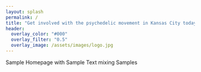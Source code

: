 ```yaml
---
layout: splash 
permalink: /
title: "Get involved with the psychedelic movement in Kansas City today!"
header:
  overlay_color: "#000"
  overlay_filter: "0.5"
  overlay_image: /assets/images/logo.jpg
---
```


Sample Homepage with Sample Text mixing Samples
